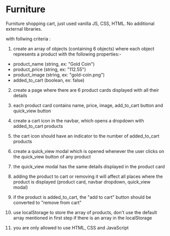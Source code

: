# Furniture
Furniture shopping cart, just used vanilla JS, CSS, HTML. No additional external libraries. 

with follwing criteria : 

1) create an array of objects (containing 6 objects) where each object represents a product with the following properties:-
- product_name (string, ex: "Gold Coin")
- product_price (string, ex: "112.55")
- product_image (string, ex: "gold-coin.png")
- added_to_cart (boolean, ex: false)

2) create a page where there are 6 product cards displayed with all their details

3) each product card contains name, price, image, add_to_cart button and quick_view button

4) create a cart icon in the navbar, which opens a dropdown with added_to_cart products

5) the cart icon should have an indicator to the number of added_to_cart products

6) create a quick_view modal which is opened whenever the user clicks on the quick_view button of any product

7) the quick_view modal has the same details displayed in the product card

8) adding the product to cart or removing it will affect all places where the product is displayed (product card, navbar dropdown, quick_view modal)

9) if the product is added_to_cart, the "add to cart" button should be converted to "remove from cart"

10) use localStorage to store the array of products, don't use the default array mentioned in first step if there is an array in the localStorage

11) you are only allowed to use HTML, CSS and JavaScript
